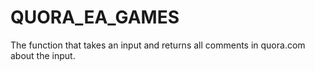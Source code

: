 # QUORA_EA_GAMES
The function that takes an input and returns all comments in quora.com about the input.
